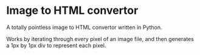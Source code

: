 # Image to HTML convertor

A totally pointless image to HTML convertor written in Python. 

Works by iterating through every pixel of an image file, and then generates a 1px by 1px div to represent each pixel.
